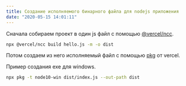 ```yaml
---
title: Создание исполняемого бинарного файла для nodejs приложения
date: "2020-05-15 14:01:11"
---
```


Сначала собираем проект в один js файл с помощью [@vercel/ncc](https://www.npmjs.com/package/@vercel/ncc).

```bash
npx @vercel/ncc build hello.js -m -o dist
```

Потом создаем из него исполняемый файл с помощью [pkg](https://www.npmjs.com/package/pkg) от vercel.

Пример создания exe для windows.

```bash
npx pkg -t node10-win dist/index.js --out-path dist
```
